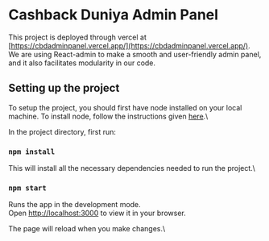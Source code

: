 # Cashback Duniya Admin Panel

This project is deployed through vercel at [https://cbdadminpanel.vercel.app/](https://cbdadminpanel.vercel.app/). We are using React-admin to make a smooth and user-friendly admin panel, and it also facilitates modularity in our code.

## Setting up the project

To setup the project, you should first have node installed on your local machine. To install node, follow the instructions given [here](https://phoenixnap.com/kb/install-node-js-npm-on-windows).\

In the project directory, first run:

### `npm install`

This will install all the necessary dependencies needed to run the project.\

### `npm start`

Runs the app in the development mode.\
Open [http://localhost:3000](http://localhost:3000) to view it in your browser.

The page will reload when you make changes.\